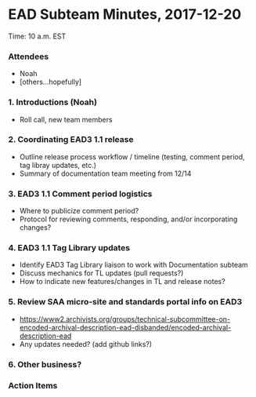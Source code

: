 # EAD Subteam Minutes, 2017-12-20
Time: 10 a.m. EST 

### Attendees
- Noah
- [others...hopefully]

### 1. Introductions (Noah)
- Roll call, new team members

### 2. Coordinating EAD3 1.1 release
- Outline release process workflow / timeline (testing, comment period, tag libray updates, etc.)
- Summary of documentation team meeting from 12/14

### 3. EAD3 1.1 Comment period logistics
- Where to publicize comment period?
- Protocol for reviewing comments, responding, and/or incorporating changes?

### 4. EAD3 1.1 Tag Library updates
- Identify EAD3 Tag Library liaison to work with Documentation subteam
- Discuss mechanics for TL updates (pull requests?)
- How to indicate new features/changes in TL and release notes?

### 5. Review SAA micro-site and standards portal info on EAD3
- https://www2.archivists.org/groups/technical-subcommittee-on-encoded-archival-description-ead-disbanded/encoded-archival-description-ead
- Any updates needed? (add github links?)

### 6. Other business?

### Action Items
